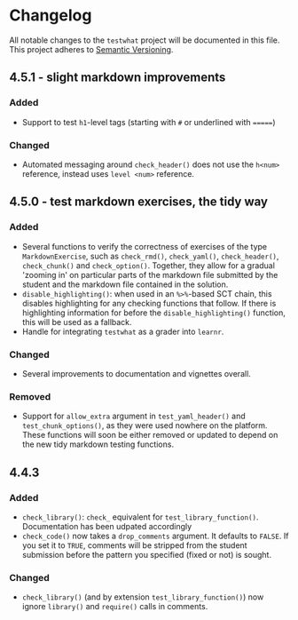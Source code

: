 # Changelog

All notable changes to the `testwhat` project will be documented in this file. This project adheres to [Semantic Versioning](http://semver.org/spec/v2.0.0.html).

## 4.5.1 - slight markdown improvements

### Added

- Support to test `h1`-level tags (starting with `#` or underlined with `=====`)

### Changed

- Automated messaging around `check_header()` does not use the `h<num>` reference, instead uses `level <num>` reference.

## 4.5.0 - test markdown exercises, the tidy way

### Added

- Several functions to verify the correctness of exercises of the type `MarkdownExercise`, such as `check_rmd()`, `check_yaml()`, `check_header()`, `check_chunk()` and `check_option()`. Together, they allow for a gradual 'zooming in' on particular parts of the markdown file submitted by the student and the markdown file contained in the solution.
- `disable_highlighting()`: when used in an `%>%`-based SCT chain, this disables highlighting for any checking functions that follow. If there is highlighting information for before the `disable_highlighting()` function, this will be used as a fallback.
- Handle for integrating `testwhat` as a grader into `learnr`.

### Changed

- Several improvements to documentation and vignettes overall.

### Removed

- Support for `allow_extra` argument in `test_yaml_header()` and `test_chunk_options()`, as they were used nowhere on the platform. These functions will soon be either removed or updated to depend on the new tidy markdown testing functions.

## 4.4.3

### Added

- `check_library()`: `check_` equivalent for `test_library_function()`. Documentation has been udpated accordingly
- `check_code()` now takes a `drop_comments` argument. It defaults to `FALSE`. If you set it to `TRUE`, comments will be stripped from the student submission before the pattern you specified (fixed or not) is sought.

### Changed

- `check_library()` (and by extension `test_library_function()`) now ignore `library()` and `require()` calls in comments.
